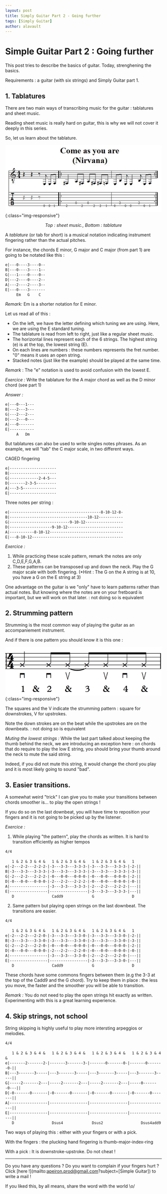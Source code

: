 ```yaml
---
layout: post
title: Simply Guitar Part 2 - Going further
tags: [Simply Guitar]
author: alavault
---
```


# Simple Guitar Part 2 : Going further

This post tries to describe the basics of guitar. Today, strenghening the basics.

Requirements : a guitar (with six strings) and Simply Guitar part 1.

## 1. Tablatures

There are two main ways of transcribing music for the guitar : tablatures and sheet music.

Reading sheet music is really hard on guitar, this is why we will not cover it deeply in this series.

So, let us learn about the tablature.

![tab](/assets/img/posts/come-as-you-are.jpg){:class="img-responsive"}
<center><i>Top : sheet music., Bottom : tablature</i></center>

A *tablature* (or tab for short) is a musical notation indicating instrument fingering rather than the actual pitches. 

For instance, the chords E minor, G major and C major (from part 1) are going to be notated like this :

```
e|---0----3----0--
B|---0----3----1--
G|---1----0----0--
D|---2----0----2--
A|---2----2----3--
E|---0----3-------
     Em   G    C
```

*Remark:* Em is a shorter notation for E minor.

Let us read all of this :

* On the left, we have the letter defining which tuning we are using. Here, we are using the E standard tuning.
* The tablature is read from left to right, just like a regular sheet music.
* The horizontal lines represent each of the 6 strings. The highest string (e) is at the top, the lowest string (E). 
* On each lines are numbers : these numbers represents the fret number. "0" means it uses an open string.
* Stacked notes (just like the example) should be played at the same time.


*Remark* : The "e" notation is used to avoid confusion with the lowest E.

*Exercice :* Write the tablature for the A major chord as well as the D minor chord (see part 1)

*Answer :*

```
e|---0---1---
B|---2---3---
G|---2---2---
D|---2---0---
A|---0-------
E|-----------
     A   Dm 
``` 

But tablatures can also be used to write singles notes phrases. As an example, we will "tab" the C major scale, in two different ways.

CAGED fingering 

```
e|---------------------
B|---------------------
G|-------------2-4-5---
D|-------2-3-5---------
A|---3-5---------------
E|---------------------
```

Three notes per string :

```
e|-----------------------------------------8-10-12-8-
B|-----------------------------------10-12-----------
G|---------------------------9-10-12-----------------
D|-------------------9-10-12-------------------------
A|-----------8-10-12---------------------------------
E|---8-10-12-----------------------------------------
```

*Exercice :* 
1. While practicing these scale pattern, remark the notes are only C,D,E,F,G,A,B.
2. These patterns can be transposed up and down the neck. Play the G major scale with both fingering.
   (*Hint : The G on the A string is at 10, you have a G on the E string at 3)

One advantage on the guitar is we "only" have to learn patterns rather than actual notes. But knowing where the notes are on your fretboard is important, but we will work on that later. : not doing so is equivalent 

## 2. Strumming pattern

Strumming is the most common way of playing the guitar as an accompaniement instrument.

And if there is one pattern you should know it is this one :

![pattern](/assets/img/posts/strum.png){:class="img-responsive"}

The squares and the V indicate the strumming pattern : square for downstrokes, V for upstrokes.

Note the down strokes are on the beat while the upstrokes are on the downbeats.
: not doing so is equivalent 

*Muting the lowest strings :* While the last part talked about keeping the thumb behind the neck, we are introducing an exception here : on chords that do require to play the low E string, you should bring your thumb around the neck to mute the said string.

Indeed, if you did not mute this string, it would change the chord you play and it is most likely going to sound "bad".

## 3. Easier transitions.

A somewhat weird "trick" I can give you to make your transitions between chords smoother is... to play the open strings !

If you do so on the last downbeat, you will have time to reposition your fingers and it is not going to be picked up by the listener.

*Exercice :* 
1. While playing "the pattern", play the chords as written. It is hard to transition efficiently as higher tempos

```
4/4

   1 & 2 & 3 & 4 &   1 & 2 & 3 & 4 &   1 & 2 & 3 & 4 &   1
e|-2---2-2---2-2-2-|-3---3-3---3-3-3-|-3---3-3---3-3-3-|-2-||
B|-3---3-3---3-3-3-|-3---3-3---3-3-3-|-3---3-3---3-3-3-|-3-||
G|-2---2-2---2-2-2-|-0---0-0---0-0-0-|-0---0-0---0-0-0-|-2-||
D|-0---0-0---0-0-0-|-2---2-2---2-2-2-|-0---0-0---0-0-0-|-0-||
A|-----------------|-3---3-3---3-3-3-|-2---2-2---2-2-2-|---||
E|-----------------|-----------------|-3---3-3---3-3-3-|---||
   D                 Cadd9             G                 D
```

2. Same pattern but playing open strings on the last downbeat. The transitions are easier.

```
4/4

   1 & 2 & 3 & 4 &   1 & 2 & 3 & 4 &   1 & 2 & 3 & 4 &   1
e|-2---2-2---2-2-0-|-3---3-3---3-3-0-|-3---3-3---3-3-0-|-2-||
B|-3---3-3---3-3-0-|-3---3-3---3-3-0-|-3---3-3---3-3-0-|-3-||
G|-2---2-2---2-2-0-|-0---0-0---0-0-0-|-0---0-0---0-0-0-|-2-||
D|-0---0-0---0-0-0-|-2---2-2---2-2-0-|-0---0-0---0-0-0-|-0-||
A|-----------------|-3---3-3---3-3-0-|-2---2-2---2-2-0-|---||
E|-----------------|-----------------|-3---3-3---3-3-0-|---||
   D                 Cadd9             G                 D
```

These chords have some commons fingers between them (e.g the 3-3 at the top of the Cadd9 and the G chord). Try to keep them in place : the less you move, the faster and the smoother you will be able to transition.

*Remark :* You do not need to play the open strings hit exactly as written. Experimenting with this is a great learning experience.

## 4. Skip strings, not school

String skipping is highly useful to play more intersting arpeggios or melodies.



```
4/4

   1 & 2 & 3 & 4 &   1 & 2 & 3 & 4 &   1 & 2 & 3 & 4 &   1 & 2 & 3 & 4 &   
e|-------2-------2-|-------3-------3-|-------0-------0-|-------0-------0-||
B|---3-------3-----|---3-------3-----|---3-------3-----|---3-------3-----||
G|-----2-------2---|-----2-------2---|-----2-------2---|-----0-------0---||
D|-0-------0-------|-0-------0-------|-0-------0-------|-0-------0-------||
A|-----------------|-----------------|-----------------|-----------------||
E|-----------------|-----------------|-----------------|-----------------||
   D                 Dsus4             Dsus2                 Dsus4add9
```

Two ways of playing this : either with your fingers or with a pick.

With the fingers : the plucking hand fingering is thumb-major-index-ring

With a pick : It is downstroke-upstroke. Do not cheat !


---

Do you have any questions ? Do you want to complain if your fingers hurt ? Click [here !](mailto:apeiron.prod@gmail.com?subject=[Simple Guitar]) to write a mail !

If you liked this, by all means, share the word with the world \o/


